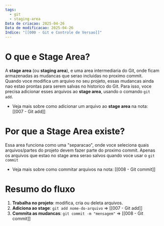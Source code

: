 ```yaml
---
tags:
  - git
  - staging-area
Data de criacao: 2025-04-26
Data de modificacao: 2025-04-26
Indice: "[[000 - Git e Controle de Versao]]"
---
```

# O que e Stage Area?
A **stage area** (ou **staging area**), e uma area intermediaria do Git, onde ficam armazenadas as mudancas que serao incluidas no proximo commit.
Quando voce modifica um arquivo no seu projeto, essas mudancas ainda nao estao prontas para serem salvas no historico do Git. Para isso, voce precisa adicionar esses arquivos ao **stage area**, usando o comando `git add`.
- Veja mais sobre como adicionar um arquivo ao **stage area** na nota: [[007 - Git add]]

# Por que a Stage Area existe?
Essa area funciona como uma "separacao", onde voce seleciona quais arquivos/partes do projeto devem fazer parte do proximo commit. Apenas os arquivos que estao no stage area serao salvos quando voce usar o `git commit`
- Veja mais sobre como commitar arquivos na nota: [[008 - Git commit]]

# Resumo do fluxo
1. **Trabalha no projeto**: modifica, cria ou deleta arquivos. 
2. **Adiciona ao stage**: `git add nome-do-arquivo` => [[007 - Git add]]
3. **Commita as mudancas**: `git commit -m "mensagem"` => [[008 - Git commit]]